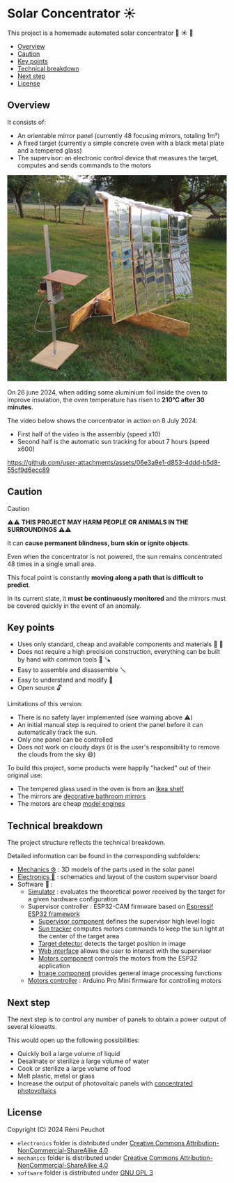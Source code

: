 # Solar Concentrator :sunny:

This project is a homemade automated solar concentrator :wrench: :sunny: :mag_right:

- [Overview](#overview)
- [Caution](#caution)
- [Key points](#key-points)
- [Technical breakdown](#technical-breakdown)
- [Next step](#next-step)
- [License](#license)

## Overview

It consists of:
* An orientable mirror panel (currently 48 focusing mirrors, totaling 1m²)
* A fixed target (currently a simple concrete oven with a black metal plate and a tempered glass)
* The supervisor: an electronic control device that measures the target, computes and sends commands to the motors

![Solar Concentrator](solar_concentrator.jpg)

On 26 june 2024, when adding some aluminium foil inside the oven to improve insulation,
the oven temperature has risen to __210°C after 30 minutes__.

The video below shows the concentrator in action on 8 July 2024:
* First half of the video is the assembly (speed x10)
* Second half is the automatic sun tracking for about 7 hours (speed x600)

https://github.com/user-attachments/assets/06e3a9e1-d853-4ddd-b5d8-55cf9d6ecc89

## Caution

> [!CAUTION]
> :warning::warning: __THIS PROJECT MAY HARM PEOPLE OR ANIMALS IN THE SURROUNDINGS__ :warning::warning:
>
> It can __cause permanent blindness, burn skin or ignite objects__.
>
> Even when the concentrator is not powered, the sun remains concentrated 48 times in a single small area.
>
> This focal point is constantly __moving along a path that is difficult to predict__.
>
> In its current state, it __must be continuously monitored__ and the mirrors must be covered quickly in the event of an anomaly.

## Key points

* Uses only standard, cheap and available components and materials :bricks: :nut_and_bolt:
* Does not require a high precision construction, everything can be built by hand with common tools :straight_ruler: :carpentry_saw:
* Easy to assemble and disassemble :screwdriver:
* Easy to understand and modify :mag_right:
* Open source :unlock:

Limitations of this version:
* There is no safety layer implemented (see warning above :warning:)
* An initial manual step is required to orient the panel before it can automatically track the sun.
* Only one panel can be controlled
* Does not work on cloudy days (it is the user's responsibility to remove the clouds from the sky :smile:)

To build this project, some products were happily "hacked" out of their original use:
* The tempered glass used in the oven is from an [Ikea shelf](https://www.ikea.com/fr/fr/p/komplement-tablette-en-verre-blanc-80257647/)
* The mirrors are [decorative bathroom mirrors](https://www.bricoman.fr/lot-6-miroirs-adhesif-carre-15x15-cm-1429043.html)
* The motors are cheap [model engines](https://www.gotronic.fr/art-motoreducteur-mfa-950d8101ln-11376.htm)

## Technical breakdown

The project structure reflects the technical breakdown.

Detailed information can be found in the corresponding subfolders:

* [Mechanics :gear:](mechanics/README.md) : 3D models of the parts used in the solar panel
* [Electronics :electric_plug:](electronics/README.md) : schematics and layout of the custom supervisor board
* Software :floppy_disk: :
    * [Simulator](software/simulator/README.md) : evaluates the theoretical power received by the target for a given hardware configuration
    * Supervisor controller : ESP32-CAM firmware based on [Espressif ESP32 framework](https://docs.espressif.com/projects/esp-idf/en/latest/esp32/index.html)
        * [Supervisor component](software/supervisor_controller/components/supervisor/README.md) defines the supervisor high level logic
        * [Sun tracker](software/supervisor_controller/components/sun_tracker/README.md) computes motors commands to keep the sun light at the center of the target area
        * [Target detector](software/supervisor_controller/components/target_detector/README.md) detects the target position in image
        * [Web interface](software/supervisor_controller/components/web_interface/README.md) allows the user to interact with the supervisor
        * [Motors component](software/supervisor_controller/components/motors/README.md) controls the motors from the ESP32 application
        * [Image component](software/supervisor_controller/components/image/README.md) provides general image processing functions
    * [Motors controller](software/motors_controller/README.md) : Arduino Pro Mini firmware for controlling motors

## Next step

The next step is to control any number of panels to obtain a power output of several kilowatts.

This would open up the following possibilities:
* Quickly boil a large volume of liquid
* Desalinate or sterilize a large volume of water
* Cook or sterilize a large volume of food
* Melt plastic, metal or glass
* Increase the output of photovoltaic panels with [concentrated photovoltaics](https://en.wikipedia.org/wiki/Concentrator_photovoltaics)

## License

Copyright (C) 2024 Rémi Peuchot

* `electronics` folder is distributed under [Creative Commons Attribution-NonCommercial-ShareAlike 4.0](electronics/LICENSE.md)
* `mechanics` folder is distributed under [Creative Commons Attribution-NonCommercial-ShareAlike 4.0](mechanics/LICENSE.md)
* `software` folder is distributed under [GNU GPL 3](software/LICENSE.md)
